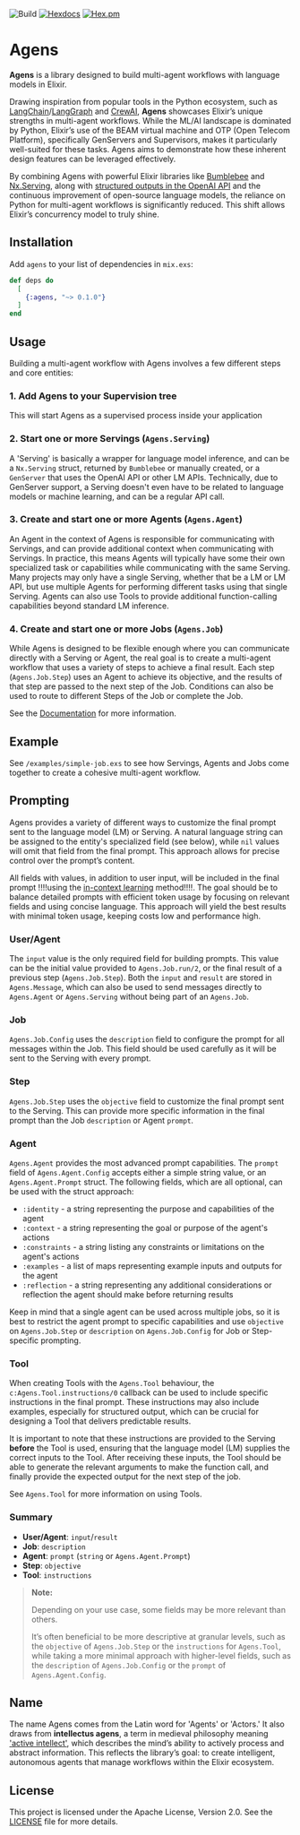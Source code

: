 ![Build](https://github.com/jessedrelick/agens/actions/workflows/main.yml/badge.svg)
[![Hexdocs](https://img.shields.io/badge/hex-docs-blue.svg)](https://hexdocs.pm/agens)
[![Hex.pm](https://img.shields.io/hexpm/v/yourrepo.svg)](https://hex.pm/packages/agens)

# Agens
__Agens__ is a library designed to build multi-agent workflows with language models in Elixir.

Drawing inspiration from popular tools in the Python ecosystem, such as [LangChain](https://www.langchain.com/)/[LangGraph](https://www.langchain.com/langgraph) and [CrewAI](https://www.crewai.com/), __Agens__ showcases Elixir’s unique strengths in multi-agent workflows. While the ML/AI landscape is dominated by Python, Elixir’s use of the BEAM virtual machine and OTP (Open Telecom Platform), specifically GenServers and Supervisors, makes it particularly well-suited for these tasks. Agens aims to demonstrate how these inherent design features can be leveraged effectively.

By combining Agens with powerful Elixir libraries like [Bumblebee](https://github.com/elixir-nx/bumblebee) and [Nx.Serving](https://hexdocs.pm/nx/Nx.Serving.html), along with [structured outputs in the OpenAI API](https://openai.com/index/introducing-structured-outputs-in-the-api/) and the continuous improvement of open-source language models, the reliance on Python for multi-agent workflows is significantly reduced. This shift allows Elixir’s concurrency model to truly shine.

## Installation
Add `agens` to your list of dependencies in `mix.exs`:

```elixir
def deps do
  [
    {:agens, "~> 0.1.0"}
  ]
end
```

## Usage
Building a multi-agent workflow with Agens involves a few different steps and core entities:

### 1. Add Agens to your Supervision tree

This will start Agens as a supervised process inside your application

### 2. Start one or more Servings (`Agens.Serving`)

A 'Serving' is basically a wrapper for language model inference, and can be a `Nx.Serving` struct, returned by `Bumblebee` or manually created, or a `GenServer` that uses the OpenAI API or other LM APIs. Technically, due to GenServer support, a Serving doesn't even have to be related to language models or machine learning, and can be a regular API call.

### 3. Create and start one or more Agents (`Agens.Agent`)

An Agent in the context of Agens is responsible for communicating with Servings, and can provide additional context when communicating with Servings. In practice, this means Agents will typically have some their own specialized task or capabilities while communicating with the same Serving. Many projects may only have a single Serving, whether that be a LM or LM API, but use multiple Agents for performing different tasks using that single Serving. Agents can also use Tools to provide additional function-calling capabilities beyond standard LM inference.

### 4. Create and start one or more Jobs (`Agens.Job`)

While Agens is designed to be flexible enough where you can communicate directly with a Serving or Agent, the real goal is to create a multi-agent workflow that uses a variety of steps to achieve a final result. Each step (`Agens.Job.Step`) uses an Agent to achieve its objective, and the results of that step are passed to the next step of the Job. Conditions can also be used to route to different Steps of the Job or complete the Job.

See the [Documentation]() for more information.

## Example
See `/examples/simple-job.exs` to see how Servings, Agents and Jobs come together to create a cohesive multi-agent workflow.

## Prompting
Agens provides a variety of different ways to customize the final prompt sent to the language model (LM) or Serving. A natural language string can be assigned to the entity's specialized field (see below), while `nil` values will omit that field from the final prompt. This approach allows for precise control over the prompt’s content.

All fields with values, in addition to user input, will be included in the final prompt !!!!using the [in-context learning]() method!!!!. The goal should be to balance detailed prompts with efficient token usage by focusing on relevant fields and using concise language. This approach will yield the best results with minimal token usage, keeping costs low and performance high.

### User/Agent
The `input` value is the only required field for building prompts. This value can be the initial value provided to `Agens.Job.run/2`, or the final result of a previous step (`Agens.Job.Step`). Both the `input` and `result` are stored in `Agens.Message`, which can also be used to send messages directly to `Agens.Agent` or `Agens.Serving` without being part of an `Agens.Job`. 

### Job
`Agens.Job.Config` uses the `description` field to configure the prompt for all messages within the Job. This field should be used carefully as it will be sent to the Serving with every prompt.

### Step
`Agens.Job.Step` uses the `objective` field to customize the final prompt sent to the Serving. This can provide more specific information in the final prompt than the Job `description` or Agent `prompt`.

### Agent
`Agens.Agent` provides the most advanced prompt capabilities. The `prompt` field of `Agens.Agent.Config` accepts either a simple string value, or an `Agens.Agent.Prompt` struct. The following fields, which are all optional, can be used with the struct approach:

- `:identity` - a string representing the purpose and capabilities of the agent
- `:context` - a string representing the goal or purpose of the agent's actions
- `:constraints` - a string listing any constraints or limitations on the agent's actions
- `:examples` - a list of maps representing example inputs and outputs for the agent
- `:reflection` - a string representing any additional considerations or reflection the agent should make before returning results

Keep in mind that a single agent can be used across multiple jobs, so it is best to restrict the agent prompt to specific capabilities and use `objective` on `Agens.Job.Step` or `description` on `Agens.Job.Config` for Job or Step-specific prompting.

### Tool
When creating Tools with the `Agens.Tool` behaviour, the `c:Agens.Tool.instructions/0` callback can be used to include specific instructions in the final prompt. These instructions may also include examples, especially for structured output, which can be crucial for designing a Tool that delivers predictable results.

It is important to note that these instructions are provided to the Serving **before** the Tool is used, ensuring that the language model (LM) supplies the correct inputs to the Tool. After receiving these inputs, the Tool should be able to generate the relevant arguments to make the function call, and finally provide the expected output for the next step of the job.

See `Agens.Tool` for more information on using Tools.

### Summary
- **User/Agent**: `input`/`result`
- **Job**: `description`
- **Agent**: `prompt` (`string` or `Agens.Agent.Prompt`)
- **Step**: `objective`
- **Tool**: `instructions`

> **Note:** 
>
> Depending on your use case, some fields may be more relevant than others.
>
> It’s often beneficial to be more descriptive at granular levels, such as the `objective` of `Agens.Job.Step` or the `instructions` for `Agens.Tool`, while taking a more minimal approach with higher-level fields, such as the `description` of `Agens.Job.Config` or the `prompt` of `Agens.Agent.Config`.

## Name
The name Agens comes from the Latin word for 'Agents' or 'Actors.' It also draws from **intellectus agens**, a term in medieval philosophy meaning ['active intellect'](https://en.wikipedia.org/wiki/Active_intellect), which describes the mind’s ability to actively process and abstract information. This reflects the library’s goal: to create intelligent, autonomous agents that manage workflows within the Elixir ecosystem.

## License
This project is licensed under the Apache License, Version 2.0. See the [LICENSE](./LICENSE) file for more details.
